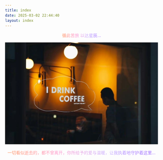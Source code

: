 ```yaml
---
title: index
date: 2025-03-02 22:44:40
layout: index
---
```



<p style="text-align: center;"><span style="background: linear-gradient(to right, #ff9966, #ff99cc, #ccb3ff, #9966ff);-webkit-background-clip: text;color: transparent;"> 循此苦旅 以达星辰... </span></p>

![image](/images/coffee.jpg)

<div class="circle-blue">


<p style="text-align: center;"><span style="background: linear-gradient(to right, #ff9966, #ff99cc, #ccb3ff, #9966ff);-webkit-background-clip: text;color: transparent;"> 一切看似逝去的，都不曾离开，你所给予的爱与温暖，让我执着地守护着这里... </span></p>



</div>